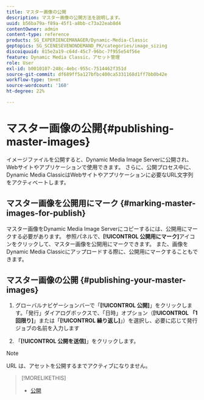 ```yaml
---
title: マスター画像の公開
description: マスター画像の公開方法を説明します。
uuid: b56ba79a-f89a-45f1-a8bb-c73a22eab8d4
contentOwner: admin
content-type: reference
products: SG_EXPERIENCEMANAGER/Dynamic-Media-Classic
geptopics: SG_SCENESEVENONDEMAND_PK/categories/image_sizing
discoiquuid: 815e2a19-c64d-45c7-96bc-7f955e54f56e
feature: Dynamic Media Classic，アセット管理
role: User
exl-id: b0010107-248c-4ebc-955c-7514462f351d
source-git-commit: df689ff5a127bfbc400ca5331168d1ff7bb0b42e
workflow-type: tm+mt
source-wordcount: '160'
ht-degree: 22%

---
```


# マスター画像の公開{#publishing-master-images}

イメージファイルを公開すると、Dynamic Media Image Serverに公開され、Webサイトやアプリケーションで使用できます。 さらに、公開プロセス中に、Dynamic Media ClassicはWebサイトやアプリケーションに必要なURL文字列をアクティベートします。

## マスター画像を公開用にマーク {#marking-master-images-for-publish}

マスター画像をDynamic Media Image Serverにコピーするには、公開用にマークする必要があります。 参照パネルで、**[!UICONTROL 公開用にマーク]**&#x200B;アイコンをクリックして、マスター画像を公開用にマークできます。 また、画像をDynamic Media Classicにアップロードする際に、公開用にマークすることもできます。

## マスター画像の公開 {#publishing-your-master-images}

1. グローバルナビゲーションバーで「**[!UICONTROL 公開]**」をクリックします。「発行」ダイアログボックスで、「日時」オプション（**[!UICONTROL 「1回限り]**」または「**[!UICONTROL 繰り返し]**」）を選択し、必要に応じて発行ジョブの名前を入力します

1. 「**[!UICONTROL 公開を送信]**」をクリックします。

>[!NOTE]
>
>URL は、アセットを公開するまでアクティブになりません。

>[!MORELIKETHIS]
>
>* [公開](publishing-files.md#publishing_files)

